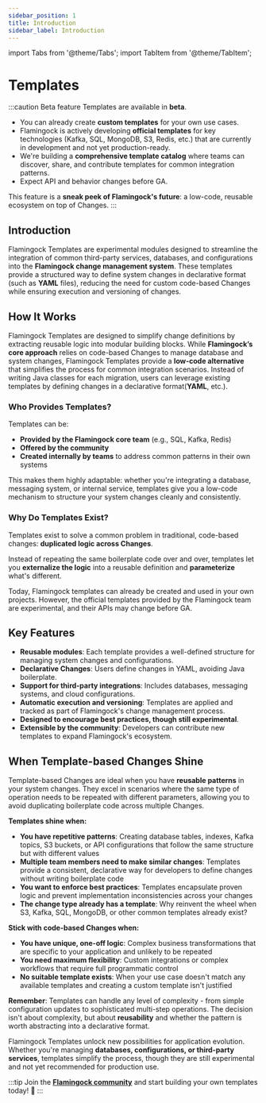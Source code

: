 ```yaml
---
sidebar_position: 1
title: Introduction
sidebar_label: Introduction
---
```


import Tabs from '@theme/Tabs';
import TabItem from '@theme/TabItem';

# Templates

:::caution Beta feature
Templates are available in **beta**.  
- You can already create **custom templates** for your own use cases.  
- Flamingock is actively developing **official templates** for key technologies (Kafka, SQL, MongoDB, S3, Redis, etc.) that are currently in development and not yet production-ready.  
- We're building a **comprehensive template catalog** where teams can discover, share, and contribute templates for common integration patterns.
- Expect API and behavior changes before GA.  

This feature is a **sneak peek of Flamingock's future**: a low-code, reusable ecosystem on top of Changes.
:::

## Introduction

Flamingock Templates are experimental modules designed to streamline the integration of common third-party services, databases, and configurations into the **Flamingock change management system**. These templates provide a structured way to define system changes in declarative format (such as **YAML** files), reducing the need for custom code-based Changes while ensuring execution and versioning of changes.

## How It Works

Flamingock Templates are designed to simplify change definitions by extracting reusable logic into modular building blocks. While **Flamingock’s core approach** relies on code-based Changes to manage database and system changes, Flamingock Templates provide a **low-code alternative** that simplifies the process for common integration scenarios. Instead of writing Java classes for each migration, users can leverage existing templates by defining changes in a declarative format(**YAML**, etc.).

### Who Provides Templates?

Templates can be:
- **Provided by the Flamingock core team** (e.g., SQL, Kafka, Redis)
- **Offered by the community**
- **Created internally by teams** to address common patterns in their own systems

This makes them highly adaptable: whether you're integrating a database, messaging system, or internal service, templates give you a low-code mechanism to structure your system changes cleanly and consistently.

### Why Do Templates Exist?

Templates exist to solve a common problem in traditional, code-based changes: **duplicated logic across Changes**.

Instead of repeating the same boilerplate code over and over, templates let you **externalize the logic** into a reusable definition and **parameterize** what's different.

Today, Flamingock templates can already be created and used in your own projects. However, the official templates provided by the Flamingock team are experimental, and their APIs may change before GA.

## Key Features

- **Reusable modules**: Each template provides a well-defined structure for managing system changes and configurations.
- **Declarative Changes**: Users define changes in YAML, avoiding Java boilerplate.
- **Support for third-party integrations**: Includes databases, messaging systems, and cloud configurations.
- **Automatic execution and versioning**: Templates are applied and tracked as part of Flamingock's change management process.
- **Designed to encourage best practices, though still experimental**.
- **Extensible by the community**: Developers can contribute new templates to expand Flamingock's ecosystem.

## When Template-based Changes Shine

Template-based Changes are ideal when you have **reusable patterns** in your system changes. They excel in scenarios where the same type of operation needs to be repeated with different parameters, allowing you to avoid duplicating boilerplate code across multiple Changes.

**Templates shine when:**

- **You have repetitive patterns**: Creating database tables, indexes, Kafka topics, S3 buckets, or API configurations that follow the same structure but with different values
- **Multiple team members need to make similar changes**: Templates provide a consistent, declarative way for developers to define changes without writing boilerplate code
- **You want to enforce best practices**: Templates encapsulate proven logic and prevent implementation inconsistencies across your changes
- **The change type already has a template**: Why reinvent the wheel when S3, Kafka, SQL, MongoDB, or other common templates already exist?

**Stick with code-based Changes when:**

- **You have unique, one-off logic**: Complex business transformations that are specific to your application and unlikely to be repeated
- **You need maximum flexibility**: Custom integrations or complex workflows that require full programmatic control
- **No suitable template exists**: When your use case doesn't match any available templates and creating a custom template isn't justified

**Remember**: Templates can handle any level of complexity - from simple configuration updates to sophisticated multi-step operations. The decision isn't about complexity, but about **reusability** and whether the pattern is worth abstracting into a declarative format.

Flamingock Templates unlock new possibilities for application evolution. Whether you're managing **databases, configurations, or third-party services**, templates simplify the process, though they are still experimental and not yet recommended for production use. 

:::tip 
Join the [**Flamingock community**](https://github.com/flamingock/flamingock-project/discussions) and start building your own templates today! 🚀
:::
